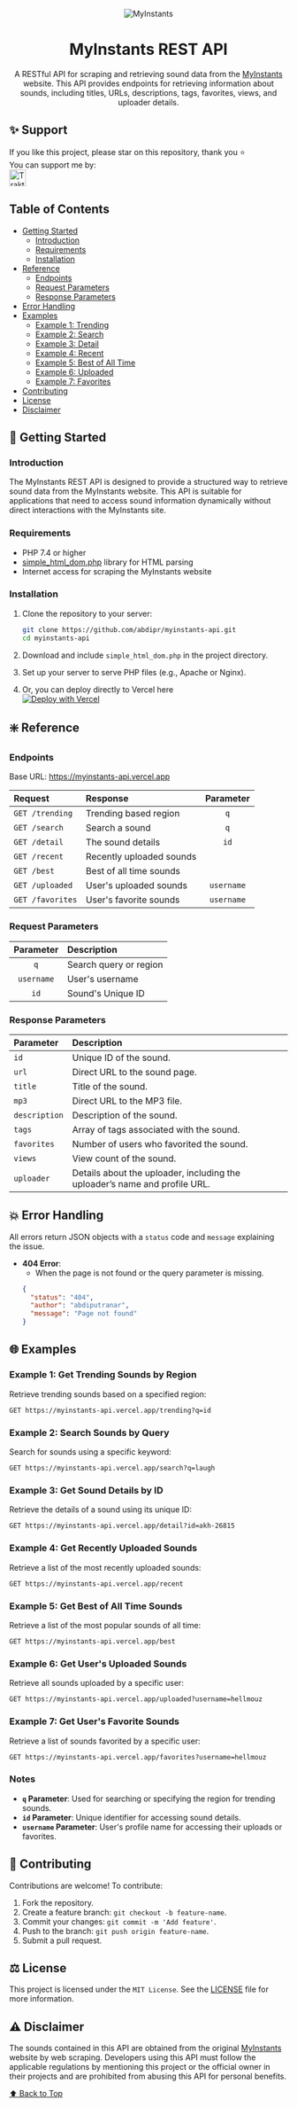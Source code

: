 <p align="center"><img src="https://www.myinstants.com/media/apple-touch-icon-114x114.png" alt="MyInstants"></p>
<h1 align="center">MyInstants REST API</h1>
<p align="center">A RESTful API for scraping and retrieving sound data from the <a href="https://www.myinstants.com" target="_blank">MyInstants</a> website. This API provides endpoints for retrieving information about sounds, including titles, URLs, descriptions, tags, favorites, views, and uploader details.</p>

## ✨ Support

If you like this project, please star on this repository, thank you ⭐<br>
You can support me by:<br>
<a href="https://trakteer.id/abdipr" target="_blank"><img id="wse-buttons-preview" src="https://cdn.trakteer.id/images/embed/trbtn-red-1.png?date=18-11-2023" height="50" style="border: 0px; height: 30px;" alt="Trakteer Saya"></a>

## Table of Contents

- [Getting Started](#-getting-started)
    - [Introduction](#introduction)
    - [Requirements](#requirements)
    - [Installation](#installation)
- [Reference](#%EF%B8%8F-reference)
    - [Endpoints](#endpoints)
    - [Request Parameters](#request-parameters)
    - [Response Parameters](#response-parameters)
- [Error Handling](#-error-handling)
- [Examples](#-examples)
    - [Example 1: Trending](#example-1-get-trending-sounds-by-region)
    - [Example 2: Search](#example-2-search-sounds-by-query)
    - [Example 3: Detail](#example-3-get-sound-details-by-id)
    - [Example 4: Recent](#example-4-get-recently-uploaded-sounds)
    - [Example 5: Best of All Time](#example-5-get-best-of-all-time-sounds)
    - [Example 6: Uploaded](#example-6-get-users-uploaded-sounds)
    - [Example 7: Favorites](#example-7-get-users-favorite-sounds)
- [Contributing](#-contributing)
- [License](#%EF%B8%8F-license)
- [Disclaimer](#%EF%B8%8F-disclaimer)

## 🚀 Getting Started

### Introduction

The MyInstants REST API is designed to provide a structured way to retrieve sound data from the MyInstants website. This API is suitable for applications that need to access sound information dynamically without direct interactions with the MyInstants site.

### Requirements

- PHP 7.4 or higher
- [simple_html_dom.php](https://simplehtmldom.sourceforge.io/) library for HTML parsing
- Internet access for scraping the MyInstants website

### Installation

1. Clone the repository to your server:
    ```bash
    git clone https://github.com/abdipr/myinstants-api.git
    cd myinstants-api
    ```

2. Download and include `simple_html_dom.php` in the project directory.

3. Set up your server to serve PHP files (e.g., Apache or Nginx).

4. Or, you can deploy directly to Vercel here<br>
[![Deploy with Vercel](https://vercel.com/button)](https://vercel.com/new/clone?repository-url=https%3A%2F%2Fgithub.com%2Fabdipr%2Fmyinstants-api%2F&redirect-url=https%3A%2F%2Fgithub.com%2Fabdipr%2Fmyinstants-api%2F)

## ❇️ Reference

### Endpoints
Base URL: https://myinstants-api.vercel.app

| Request                            | Response                  | Parameter |
| :--------------------------------- | :------------------------ | :-------: |
| `GET /trending`                    | Trending based region     |    `q`    |
| `GET /search`                      | Search a sound            |    `q`    |
| `GET /detail`                      | The sound details         |    `id`   |
| `GET /recent`                      | Recently uploaded sounds  |           |
| `GET /best`                        | Best of all time sounds   |           |
| `GET /uploaded`                    | User's uploaded sounds    | `username`|
| `GET /favorites`                   | User's favorite sounds    | `username`|

### Request Parameters
| Parameter | Description             |
| :-------: | :---------------------- |
|     `q`   | Search query or region  |
| `username`| User's username         |
|    `id`   | Sound's Unique ID       |

### Response Parameters
| Parameter     | Description                                                                |
| :------------ | :------------------------------------------------------------------------- |
| `id`          | Unique ID of the sound.                                                    |
| `url`         | Direct URL to the sound page.                                              |
| `title`       | Title of the sound.                                                        |
| `mp3`         | Direct URL to the MP3 file.                                                |
| `description` | Description of the sound.                                                  |
| `tags`        | Array of tags associated with the sound.                                   |
| `favorites`   | Number of users who favorited the sound.                                   |
| `views`       | View count of the sound.                                                   |
| `uploader`    | Details about the uploader, including the uploader’s name and profile URL. |

## 💥 Error Handling

All errors return JSON objects with a `status` code and `message` explaining the issue.

- **404 Error**:
    - When the page is not found or the query parameter is missing.
    ```json
    {
      "status": "404",
      "author": "abdiputranar",
      "message": "Page not found"
    }
    ```
  
## 🌐 Examples

### Example 1: Get Trending Sounds by Region

Retrieve trending sounds based on a specified region:
```http
GET https://myinstants-api.vercel.app/trending?q=id
```

### Example 2: Search Sounds by Query

Search for sounds using a specific keyword:
```http
GET https://myinstants-api.vercel.app/search?q=laugh
```

### Example 3: Get Sound Details by ID

Retrieve the details of a sound using its unique ID:
```http
GET https://myinstants-api.vercel.app/detail?id=akh-26815
```

### Example 4: Get Recently Uploaded Sounds

Retrieve a list of the most recently uploaded sounds:
```http
GET https://myinstants-api.vercel.app/recent
```

### Example 5: Get Best of All Time Sounds

Retrieve a list of the most popular sounds of all time:
```http
GET https://myinstants-api.vercel.app/best
```

### Example 6: Get User's Uploaded Sounds

Retrieve all sounds uploaded by a specific user:
```http
GET https://myinstants-api.vercel.app/uploaded?username=hellmouz
```

### Example 7: Get User's Favorite Sounds

Retrieve a list of sounds favorited by a specific user:
```http
GET https://myinstants-api.vercel.app/favorites?username=hellmouz
```

### Notes
- **`q` Parameter**: Used for searching or specifying the region for trending sounds.
- **`id` Parameter**: Unique identifier for accessing sound details.
- **`username` Parameter**: User's profile name for accessing their uploads or favorites.

## 🌱 Contributing

Contributions are welcome! To contribute:

1. Fork the repository.
2. Create a feature branch: `git checkout -b feature-name`.
3. Commit your changes: `git commit -m 'Add feature'`.
4. Push to the branch: `git push origin feature-name`.
5. Submit a pull request.

## ⚖️ License

This project is licensed under the `MIT License`. See the [LICENSE](https://github.com/abdipr/myinstants-api/blob/main/LICENSE) file for more information.

## ⚠️ Disclaimer

The sounds contained in this API are obtained from the original [MyInstants](https://www.myinstants.com) website by web scraping. Developers using this API must follow the applicable regulations by mentioning this project or the official owner in their projects and are prohibited from abusing this API for personal benefits.


[⬆️ Back to Top](#myinstants-rest-api)
